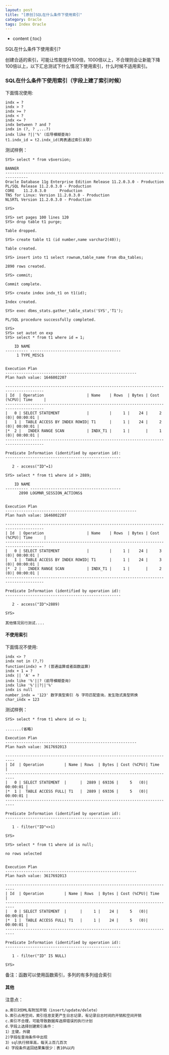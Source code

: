 ```yaml
---
layout: post
title: "[原创]SQL在什么条件下使用索引"
category: Oracle
tags: Index Oracle
---
```


* content
{:toc}

SQL在什么条件下使用索引?

创建合适的索引，可能让性能提升100倍，1000倍以上，不合理则会让新能下降100倍以上，以下汇总测试下什么情况下使用索引，什么时候不适用索引。







### SQL在什么条件下使用索引（字段上建了索引时候）

下面情况使用:

	indx = ?
	indx > ?
	indx >= ?
	indx < ?
	indx <= ?
	indx between ? and ?
	indx in (?, ? ,...?)
	indx like ?||'%' (后导模糊查询)
	t1.indx_id = t2.indx_id(两表通过索引关联)

测试样例：

	SYS> select * from v$version;

	BANNER
	--------------------------------------------------------------------------------
	Oracle Database 11g Enterprise Edition Release 11.2.0.3.0 - Production
	PL/SQL Release 11.2.0.3.0 - Production
	CORE    11.2.0.3.0      Production
	TNS for Linux: Version 11.2.0.3.0 - Production
	NLSRTL Version 11.2.0.3.0 - Production

	SYS> 

	SYS> set pages 100 lines 120
	SYS> drop table t1 purge; 

	Table dropped.

	SYS> create table t1 (id number,name varchar2(40));

	Table created.

	SYS> insert into t1 select rownum,table_name from dba_tables;

	2890 rows created.

	SYS> commit;

	Commit complete.

	SYS> create index indx_t1 on t1(id); 

	Index created.

	SYS> exec dbms_stats.gather_table_stats('SYS','T1');

	PL/SQL procedure successfully completed.

	SYS> 
	SYS> set autot on exp
	SYS> select * from t1 where id = 1;

		ID NAME
	---------- ----------------------------------------
		 1 TYPE_MISC$


	Execution Plan
	----------------------------------------------------------
	Plan hash value: 1646002207

	---------------------------------------------------------------------------------------
	| Id  | Operation                   | Name    | Rows  | Bytes | Cost (%CPU)| Time     |
	---------------------------------------------------------------------------------------
	|   0 | SELECT STATEMENT            |         |     1 |    24 |     2   (0)| 00:00:01 |
	|   1 |  TABLE ACCESS BY INDEX ROWID| T1      |     1 |    24 |     2   (0)| 00:00:01 |
	|*  2 |   INDEX RANGE SCAN          | INDX_T1 |     1 |       |     1   (0)| 00:00:01 |
	---------------------------------------------------------------------------------------

	Predicate Information (identified by operation id):
	---------------------------------------------------

	   2 - access("ID"=1)

	SYS> select * from t1 where id > 2889;

		ID NAME
	---------- ----------------------------------------
	      2890 LOGMNR_SESSION_ACTIONS$


	Execution Plan
	----------------------------------------------------------
	Plan hash value: 1646002207

	---------------------------------------------------------------------------------------
	| Id  | Operation                   | Name    | Rows  | Bytes | Cost (%CPU)| Time     |
	---------------------------------------------------------------------------------------
	|   0 | SELECT STATEMENT            |         |     1 |    24 |     3   (0)| 00:00:01 |
	|   1 |  TABLE ACCESS BY INDEX ROWID| T1      |     1 |    24 |     3   (0)| 00:00:01 |
	|*  2 |   INDEX RANGE SCAN          | INDX_T1 |     1 |       |     2   (0)| 00:00:01 |
	---------------------------------------------------------------------------------------

	Predicate Information (identified by operation id):
	---------------------------------------------------

	   2 - access("ID">2889)

	SYS> 
	
	其他情况另行测试....


#### 不使用索引

下面情况不使用:

	indx <> ?
	indx not in (?,?)
	function(indx) = ? (普通运算或者函数运算)
	indx + 1 = ?
	indx || 'A' = ?
	indx like '%'||? (前导模糊查询)
	indx like '%'||?||'%'
	indx is null
	number_indx = '123' 数字类型索引 与 字符匹配查询，发生隐式类型转换
	char_indx = 123


测试样例：

	SYS> select * from t1 where id <> 1;

	.......(省略)

	Execution Plan
	----------------------------------------------------------
	Plan hash value: 3617692013

	--------------------------------------------------------------------------
	| Id  | Operation         | Name | Rows  | Bytes | Cost (%CPU)| Time     |
	--------------------------------------------------------------------------
	|   0 | SELECT STATEMENT  |      |  2889 | 69336 |     5   (0)| 00:00:01 |
	|*  1 |  TABLE ACCESS FULL| T1   |  2889 | 69336 |     5   (0)| 00:00:01 |
	--------------------------------------------------------------------------

	Predicate Information (identified by operation id):
	---------------------------------------------------

	   1 - filter("ID"<>1)

	SYS> 

	SYS> select * from t1 where id is null;

	no rows selected


	Execution Plan
	----------------------------------------------------------
	Plan hash value: 3617692013

	--------------------------------------------------------------------------
	| Id  | Operation         | Name | Rows  | Bytes | Cost (%CPU)| Time     |
	--------------------------------------------------------------------------
	|   0 | SELECT STATEMENT  |      |     1 |    24 |     5   (0)| 00:00:01 |
	|*  1 |  TABLE ACCESS FULL| T1   |     1 |    24 |     5   (0)| 00:00:01 |
	--------------------------------------------------------------------------

	Predicate Information (identified by operation id):
	---------------------------------------------------

	   1 - filter("ID" IS NULL)

	SYS> 


备注：函数可以使用函数索引，多列的有多列组合索引

#### 其他

注意点：

	a.索引对DML有附加开销（insert/update/delete）
	b.索引占用空间，索引信息变更产生日志记录，有记录日志时间的开销和空间开销
	c.索引不合理，可能导致数据库选择错误的执行计划
	d.字段上选择创建索引条件：
	1）主键，外键
	2)字段在查询条件中出现
	3）sql执行频率高，每天上百几百次
	4）字段条件返回结果集很少：表10%以内






